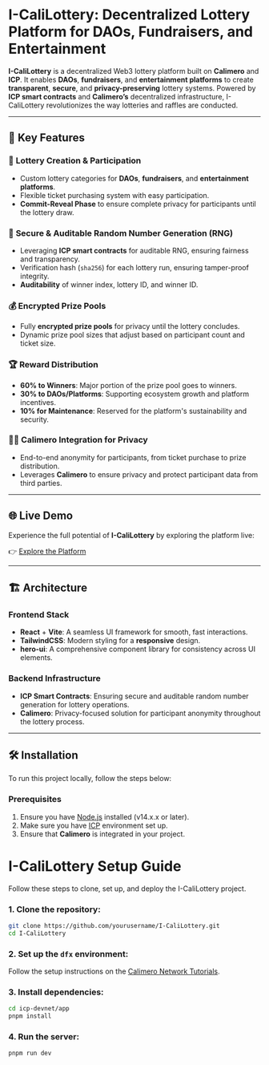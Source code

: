 # I-CaliLottery: Decentralized Lottery Platform for DAOs, Fundraisers, and Entertainment

**I-CaliLottery** is a decentralized Web3 lottery platform built on **Calimero** and **ICP**. It enables **DAOs**, **fundraisers**, and **entertainment platforms** to create **transparent**, **secure**, and **privacy-preserving** lottery systems. Powered by **ICP smart contracts** and **Calimero’s** decentralized infrastructure, I-CaliLottery revolutionizes the way lotteries and raffles are conducted.

---

## 🚀 Key Features

### 🎫 **Lottery Creation & Participation**
- Custom lottery categories for **DAOs**, **fundraisers**, and **entertainment platforms**.
- Flexible ticket purchasing system with easy participation.
- **Commit-Reveal Phase** to ensure complete privacy for participants until the lottery draw.

### 🔐 **Secure & Auditable Random Number Generation (RNG)**
- Leveraging **ICP smart contracts** for auditable RNG, ensuring fairness and transparency.
- Verification hash (`sha256`) for each lottery run, ensuring tamper-proof integrity.
- **Auditability** of winner index, lottery ID, and winner ID.

### 💰 **Encrypted Prize Pools**
- Fully **encrypted prize pools** for privacy until the lottery concludes.
- Dynamic prize pool sizes that adjust based on participant count and ticket size.

### 🏆 **Reward Distribution**
- **60% to Winners**: Major portion of the prize pool goes to winners.
- **30% to DAOs/Platforms**: Supporting ecosystem growth and platform incentives.
- **10% for Maintenance**: Reserved for the platform's sustainability and security.

### 🕵️‍♂️ **Calimero Integration for Privacy**
- End-to-end anonymity for participants, from ticket purchase to prize distribution.
- Leverages **Calimero** to ensure privacy and protect participant data from third parties.

---

## 🌐 Live Demo

Experience the full potential of **I-CaliLottery** by exploring the platform live:

👉 [Explore the Platform](#)

---

## 🏗 Architecture

### **Frontend Stack**
- **React** + **Vite**: A seamless UI framework for smooth, fast interactions.
- **TailwindCSS**: Modern styling for a **responsive** design.
- **hero-ui**: A comprehensive component library for consistency across UI elements.

### **Backend Infrastructure**
- **ICP Smart Contracts**: Ensuring secure and auditable random number generation for lottery operations.
- **Calimero**: Privacy-focused solution for participant anonymity throughout the lottery process.

---

## 🛠 Installation

To run this project locally, follow the steps below:

### Prerequisites
1. Ensure you have [Node.js](https://nodejs.org/) installed (v14.x.x or later).
2. Make sure you have [ICP](https://internetcomputer.org/) environment set up.
3. Ensure that **Calimero** is integrated in your project.

   
# I-CaliLottery Setup Guide

Follow these steps to clone, set up, and deploy the I-CaliLottery project.

### 1. Clone the repository:

```bash
git clone https://github.com/yourusername/I-CaliLottery.git
cd I-CaliLottery
```
### 2. Set up the `dfx` environment:

Follow the setup instructions on the [Calimero Network Tutorials](https://calimero-network.github.io/tutorials/awesome-projects/building-with-icp/).


### 3. Install dependencies:

```bash
cd icp-devnet/app
pnpm install
```
### 4. Run the server:

```bash
pnpm run dev
```





